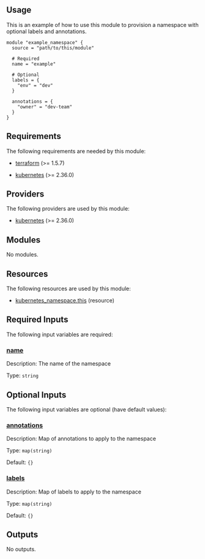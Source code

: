 <!-- BEGIN_TF_DOCS -->
## Usage

This is an example of how to use this module to provision a namespace with optional labels and annotations.

```hcl
module "example_namespace" {
  source = "path/to/this/module"

  # Required
  name = "example"

  # Optional
  labels = {
    "env" = "dev"
  }

  annotations = {
    "owner" = "dev-team"
  }
}
```

## Requirements

The following requirements are needed by this module:

- <a name="requirement_terraform"></a> [terraform](#requirement\_terraform) (>= 1.5.7)

- <a name="requirement_kubernetes"></a> [kubernetes](#requirement\_kubernetes) (>= 2.36.0)

## Providers

The following providers are used by this module:

- <a name="provider_kubernetes"></a> [kubernetes](#provider\_kubernetes) (>= 2.36.0)

## Modules

No modules.

## Resources

The following resources are used by this module:

- [kubernetes_namespace.this](https://registry.terraform.io/providers/hashicorp/kubernetes/latest/docs/resources/namespace) (resource)

## Required Inputs

The following input variables are required:

### <a name="input_name"></a> [name](#input\_name)

Description: The name of the namespace

Type: `string`

## Optional Inputs

The following input variables are optional (have default values):

### <a name="input_annotations"></a> [annotations](#input\_annotations)

Description: Map of annotations to apply to the namespace

Type: `map(string)`

Default: `{}`

### <a name="input_labels"></a> [labels](#input\_labels)

Description: Map of labels to apply to the namespace

Type: `map(string)`

Default: `{}`

## Outputs

No outputs.
<!-- END_TF_DOCS -->